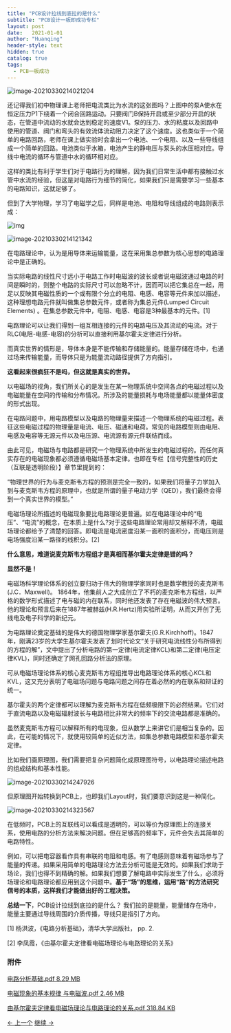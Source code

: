 ```yaml
---
title: "PCB设计拉线到底拉的是什么"
subtitle: "PCB设计一板即成功专栏"
layout: post
date:   2021-01-01
author: "Huanqing"
header-style: text
hidden: true
catalog: true
tags:
  - PCB一板成功
---
```


![image-20210330214021204](https://gitee.com/hawkingwu/PicGo/raw/master/image-20210330214021204.png)

还记得我们初中物理课上老师把电流类比为水流的这张图吗？上图中的泵A使水在恒定压力P1下绕着一个闭合回路运动。只要阀门B保持开启或至少部分开启的状态，在管道中流动的水就会达到稳定的速度V1。泵的压力、水的粘度以及回路中使用的管道、阀门和弯头的有效流体流动阻力决定了这个速度。这也类似于一个简单的电路回路，老师在课上做实验时会拿出一个电池、一个电阻、以及一些导线组成一个简单的回路。电池类似于水箱，电池产生的静电压与泵头的水压相对应。导线中电流的循环与管道中水的循环相对应。

这样的类比有利于学生们对于电路行为的理解，因为我们日常生活中都有接触过水管中水流的经验，但这是对电路行为细节的简化，如果我们只是需要学习一些基本的电路知识，这就足够了。

但到了大学物理，学习了电磁学之后，同样是电池、电阻和导线组成的电路则表示成：

![img](https://gitee.com/hawkingwu/PicGo/raw/master/Poynting_vectors_of_DC_circuit.svg.png)

![image-20210330214121342](https://gitee.com/hawkingwu/PicGo/raw/master/image-20210330214121342.png)

在电路理论中，认为是用导体来运输能量，这在采用集总参数为核心思想的电路理论中是正确的。

当实际电路的线性尺寸远小于电路工作时电磁波的波长或者说电磁波通过电路的时间是瞬时的，则整个电路的实际尺寸可以忽略不计，因而可以把它集总在一起，用足以反映其电磁性质的一个或有限个分立的电阻、电感、电容等元件来加以描述，这种理想电路元件就叫做集总参数元件，或者称为集总元件(Lumped Circuit Elements) 。在集总参数元件中，电阻、电感、电容是3种最基本的元件。[1]

电路理论可以让我们得到一组互相连接的元件的电路电压及其流动的电流。对于RLC(电阻-电感-电容)的分析可以直接利用基尔霍夫定律进行分析。

而真实世界的情形是，导体本身是不能传输和存储能量的。能量存储在场中，也通过场来传输能量，而导体只是为能量流动路径提供了方向指引。



**这看起来很疯狂不是吗，但这就是真实的世界。**

以电磁场的视角，我们所关心的是发生在某一物理系统中空间各点的电磁过程以及电磁能量在空间的传输和分布情况。所涉及的能量损耗与电场能量都以能量体密度的形式出现。

在电路问题中，用电路模型以及电路的物理量来描述一个物理系统的电磁过程。表征这些电磁过程的物理量是电流、电压、磁通和电荷。常见的电路模型则由电阻、电感及电容等无源元件以及电压源、电流源有源元件联结而成。

由此可见，电磁场与电路都是研究一个物理系统中所发生的电磁过程的。而任何真实存在的电磁现象都必须遵循电磁场基本定律。也即在专栏【信号完整性的历史（互联是透明阶段）】章节里提到的：

“物理世界的行为与麦克斯韦方程的预测是完全一致的，如果我们将量子力学加入到与麦克斯韦方程的原理中，也就是所谓的量子电动力学（QED），我们最终会得到一个真实世界的模型。”

电磁场理论所描述的电磁现象要比电路理论更普遍。如在电路理论中的“电压”、“电流”的概念，在本质上是什么?对于这些电路理论常用却又解释不清，电磁场理论都给予了清楚的回答。即电流是电流密度沿某一面积的面积分，而电压则是电场强度沿某一路径的线积分。[2]

**什么意思，难道说麦克斯韦方程组才是真相而基尔霍夫定律是错的吗？**

**显然不是！**

电磁场科学理论体系的创立要归功于伟大的物理学家同时也是数学教授的麦克斯韦(J.C．Maxwell)。 1864年，他集前人之大成创立了不朽的麦克斯韦方程组，以严格的数学形式描述了电与磁的内在联系，同时他还发表了存在电磁波的伟大预言。他的理论和预言后来在1887年被赫兹(H.R.Hertz)用实验所证明，从而又开创了无线电及电子科学的新纪元。

为电路理论奠定基础的是伟大的德国物理学家基尔霍夫(G.R.Kirchhoff)。1847年，刚满23岁的大学生基尔霍夫发表了划时代论文“关于研究电流线性分布所得到的方程的解”，文中提出了分析电路的第一定律(电流定律KCL)和第二定律(电压定律KVL)，同时还确定了网孔回路分析法的原理。

可从电磁场理论体系的核心麦克斯韦方程组推导出电路理论体系的核心KCL和KVL，这又充分表明了电磁场问题与电路问题之间存在着必然的内在联系和辩证的统一。

基尔霍夫的两个定律都可以理解为麦克斯韦方程在低频极限下的必然结果。它们对于直流电路以及电磁辐射波长与电路相比非常大的频率下的交流电路都是准确的。

虽然麦克斯韦方程可以解释所有的电现象，但从数学上来讲它们是相当复杂的。因此，在可能的情况下，就使用较简单的近似方法，如集总参数电路模型和基尔霍夫定律。

比如我们画原理图，我们需要把复杂问题简化成原理图符号，以电路理论描述电路的组成结构和基本性能。

![image-20210330214247926](https://gitee.com/hawkingwu/PicGo/raw/master/image-20210330214247926.png)

但原理图开始转换到PCB上，也即我们Layout时，我们要意识到这是一种简化。

![image-20210330214323567](https://gitee.com/hawkingwu/PicGo/raw/master/image-20210330214323567.png)

在低频时，PCB上的互联线可以看成是透明的，可以等价为原理图上的连接关系，使用电路的分析方法来解决问题。但在足够高的频率下，元件会失去其简单的电路特性。

例如，可以把电容器看作具有串联的电阻和电感。有了电感则意味着有磁场参与了能量的传递。如果采用简单的电路理论方法去分析可能是无效的。如果我们求助于场论，我们也得不到精确的解。如果我们想要了解电路中实际发生了什么，必须将场理论和电路理论都应用到这个问题中。**基于“场”的思维，运用“路”的方法研究信号的本质，这样我们才能做出好的工程决策。**

**总结一下**，PCB设计拉线到底拉的是什么？ 我们拉的是能量，能量储存在场中，能量主要通过导线周围的介质传播，导线只是指引了方向。

[1] 杨洪波，《电路分析基础》，清华大学出版社， pp. 2.

[2] 李凤霞，《由基尔霍夫定律看电磁场理论与电路理论的关系》



### 附件

[电路分析基础.pdf 8.29 MB](https://www.mr-wu.cn/wp-content/uploads/2021/01/电路分析基础.pdf)

[电磁现象的基本规律 与电磁波.pdf 2.46 MB](https://www.mr-wu.cn/wp-content/uploads/2021/01/电磁现象的基本规律-与电磁波.pdf)

[由基尔霍夫定律看电磁场理论与电路理论的关系.pdf 318.84 KB](https://www.mr-wu.cn/wp-content/uploads/2021/01/由基尔霍夫定律看电磁场理论与电路理论的关系.pdf)

[← 上一个](https://www.mr-wu.cn/courses/right-the-first-time-for-high-speed-pcb-design/lesson/信号完整性的历史（黑魔法开始出现）/) [继续 →](https://www.mr-wu.cn/courses/right-the-first-time-for-high-speed-pcb-design/lesson/高频？高速？更要关注带宽！/)
